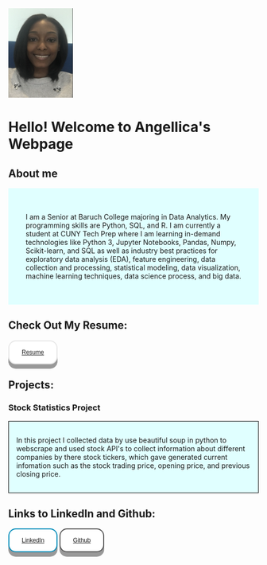 <html>
<head>
<img src="AngellicaM.png" alt="" width="130" height="180">
<style>
.button {
  display: inline-block;
  padding: 15px 25px;
  font-size: 12px;
  cursor: pointer;
  text-align: center;
  text-decoration: none;
  outline: none;
  color: white;
  background-color: black;
  border: none;
  border-radius: 15px;
  box-shadow: 0 9px #999;
}

.button:hover {background-color: black}

.button:active {
  background-color: black;
  box-shadow: 0 5px #666;
  transform: translateY(4px);
}
.button1 {
  background-color: white;
  color: black;
  border: 2px solid #e7e7e7;
}
.button2 {
  background-color: white;
  color: black;
  border: 2px solid #555555;
}
.button3 {
  background-color: white; 
  color: black; 
  border: 2px solid #008CBA;
}
#background1 {
  border: none;
  padding: 35px;
  background: #e0ffff;
}
#background2 {
  border: 1px solid black;
  padding: 15px;
  background: #e0ffff;
  background-repeat: no-repeat;
}
</style>
</head>
<body>
  <h1>Hello! Welcome to Angellica's Webpage</h1>
<!---------------------------------------------------About Me Start---------------------------------------------------------->
  <h2>About me</h2>
  <div id="background1">
    <p> I am a Senior at Baruch College majoring in Data Analytics. My programming skills are Python, SQL, and R. I am currently a student at CUNY Tech Prep where I am learning in-demand technologies like Python 3, Jupyter Notebooks, Pandas, Numpy, Scikit-learn, and SQL as well as industry best practices for exploratory data analysis (EDA), feature engineering, data collection and processing, statistical modeling, data visualization, machine learning techniques, data science process, and big data. </p>
  </div>
    
    
  <h2>Check Out My Resume:</h2>
    <button class="button button1" w-50>
     <a href="https://github.com/AngellicaM/AngellicaM.github.io/blob/main/Angellica_Resume.docx">Resume</a>
    </button>
<!-------------------------------------------------------About Me End---------------------------------------------------------->
<!-----------------------------------------------------Project Start----------------------------------------------------------->
  <h2>Projects:</h2>
  <h3>Stock Statistics Project</h3>
  <div id="background2">
    <p> In this project I collected data by use beautiful soup in python to webscrape and used stock API's to collect information about different companies by there stock tickers, which gave generated current infomation such as the stock trading price, opening price, and previous closing price.</p>
  </div>

<!------------------------------------------------------Project End------------------------------------------------------------>
  <h2>Links to LinkedIn and Github:</h2>
    <button class="button button3" w-50>
      <a href="https://www.linkedin.com/in/angellica-munyati/">LinkedIn</a>
    </button>
    <button class="button button2" w-50>
      <a href="https://github.com/AngellicaM">Github</a>
    </button>
</body>
</html>
